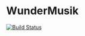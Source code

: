 # WunderMusik
[![Build Status](https://travis-ci.org/WunderMusik/WunderMusik.svg?branch=master)](https://travis-ci.org/WunderMusik/WunderMusik)

